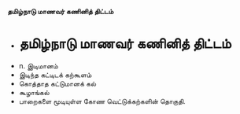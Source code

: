 **தமிழ்நாடு மாணவர் கணினித் திட்டம்**
- # தமிழ்நாடு மாணவர் கணினித் திட்டம்
- n. இடிமானம்
- இடிந்த கட்டிடக் கற்கூளம்
- கொத்தாத கட்டுமானக் கல்
- கூழாங்கல்
- பாறைகளை மூடியுள்ள கோண வெட்டுக்கற்களின் தொகுதி.

